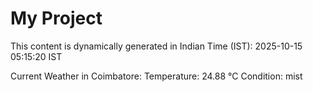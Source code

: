 # My Project

This content is dynamically generated in Indian Time (IST): 2025-10-15 05:15:20 IST


Current Weather in Coimbatore:
Temperature: 24.88 °C
Condition: mist
